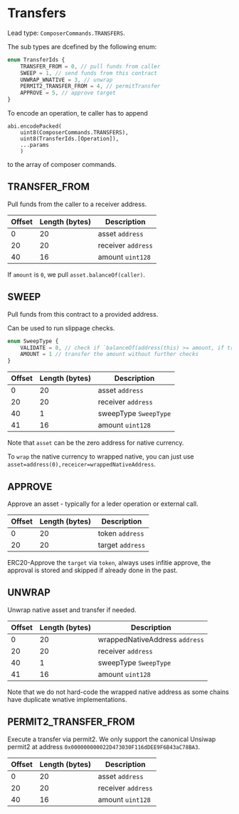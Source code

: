 # Transfers

Lead type: `ComposerCommands.TRANSFERS`.

The sub types are dcefined by the following enum:

```Typescript
enum TransferIds {
    TRANSFER_FROM = 0, // pull funds from caller
    SWEEP = 1, // send funds from this contract
    UNWRAP_WNATIVE = 3, // unwrap
    PERMIT2_TRANSFER_FROM = 4, // permitTransfer
    APPROVE = 5, // approve target
}
```

To encode an operation, te caller has to append

```Solidity
abi.encodePacked(
    uint8(ComposerCommands.TRANSFERS),
    uint8(TransferIds.[Operation]),
    ...params
    )
```

to the array of composer commands.

## TRANSFER_FROM

Pull funds from the caller to a receiver address.

| Offset | Length (bytes) | Description        |
| ------ | -------------- | ------------------ |
| 0      | 20             | asset `address`    |
| 20     | 20             | receiver `address` |
| 40     | 16             | amount `uint128`   |

If `amount` is `0`, we pull `asset.balanceOf(caller)`.

## SWEEP

Pull funds from this contract to a provided address.

Can be used to run slippage checks.

```TypeScript
enum SweepType {
    VALIDATE = 0, // check if `balanceOf(address(this) >= amount, if true, transfer it, if not, revert
    AMOUNT = 1 // transfer the amount without further checks
}
```

| Offset | Length (bytes) | Description           |
| ------ | -------------- | --------------------- |
| 0      | 20             | asset `address`       |
| 20     | 20             | receiver `address`    |
| 40     | 1              | sweepType `SweepType` |
| 41     | 16             | amount `uint128`      |

Note that `asset` can be the zero address for native currency.

To `wrap` the native currency to wrapped native, you can just use `asset=address(0),receicer=wrappedNativeAddress`.

## APPROVE

Approve an asset - typically for a leder operation or external call.

| Offset | Length (bytes) | Description      |
| ------ | -------------- | ---------------- |
| 0      | 20             | token `address`  |
| 20     | 20             | target `address` |

ERC20-Approve the `target` via `token`, always uses infitie approve, the approval is stored and skipped if already done in the past.

## UNWRAP

Unwrap native asset and transfer if needed.

| Offset | Length (bytes) | Description                    |
| ------ | -------------- | ------------------------------ |
| 0      | 20             | wrappedNativeAddress `address` |
| 20     | 20             | receiver `address`             |
| 40     | 1              | sweepType `SweepType`          |
| 41     | 16             | amount `uint128`               |

Note that we do not hard-code the wrapped native address as some chains have duplicate wnative implementations.

## PERMIT2_TRANSFER_FROM

Execute a transfer via permit2. We only support the canonical Unsiwap permit2 at address `0x000000000022D473030F116dDEE9F6B43aC78BA3`.

| Offset | Length (bytes) | Description        |
| ------ | -------------- | ------------------ |
| 0      | 20             | asset `address`    |
| 20     | 20             | receiver `address` |
| 40     | 16             | amount `uint128`   |
